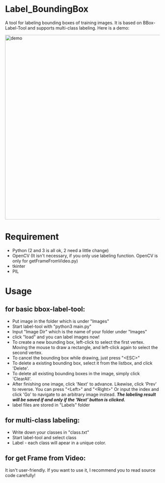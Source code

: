 # Label_BoundingBox
A tool for labeling bounding boxes of training images. It is based on BBox-Label-Tool and supports multi-class labeling. Here is a demo:

<img src="https://raw.githubusercontent.com/hjptriplebee/Label_BoundingBox/master/demo.jpg" width = "850" height = "600" alt="demo" />

# Requirement
- Python (2 and 3 is all ok, 2 need a little change)
- OpenCV (It isn't necessary, if you only use labeling function. OpenCV is only for getFrameFromVideo.py)
- tkinter
- PIL

# Usage
## for basic bbox-label-tool:
- Put image in the folder which is under "Images"
- Start label-tool with "python3 main.py"
- Input "Image Dir" which is the name of your folder under "Images"
- click "load" and you can label images now!
- To create a new bounding box, left-click to select the first vertex. Moving the mouse to draw a rectangle, and left-click again to select the second vertex.
- To cancel the bounding box while drawing, just press "&lt;ESC&gt;"
- To delete a existing bounding box, select it from the listbox, and click 'Delete'.
- To delete all existing bounding boxes in the image, simply click 'ClearAll'.
- After finishing one image, click 'Next' to advance. Likewise, click 'Prev' to reverse. You can press "&lt;Left&gt;" and "&lt;Right&gt;" Or input the index and click 'Go' to navigate to an arbitrary image instead. ***The labeling result will be saved if and only if the 'Next' button is clicked.***
- label files are stored in "Labels" folder

## for multi-class labeling:
- Write down your classes in "class.txt"
- Start label-tool and select class
- Label - each class will apear in a unique color.

## for get Frame from Video:
It isn't user-friendly. If you want to use it, I recommend you to read source code carefully!
